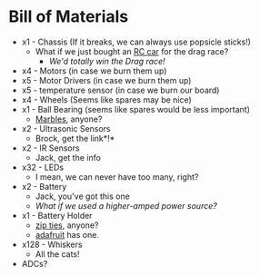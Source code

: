# Bill of Materials
- x1 - Chassis (If it breaks, we can always use popsicle sticks!)
  - What if we just bought an [RC car](https://a.co/d/haKVwfe) for the drag race?
    - _We'd totally win the Drag race!_
- x4 - Motors (in case we burn them up)
- x5 - Motor Drivers (in case we burn them up)
- x5 - temperature sensor (in case we burn our board)
- x4 - Wheels (Seems like spares may be nice)
- x1 - Ball Bearing (seems like spares would be less important)
  - [Marbles](https://a.co/d/cl1yvs8), anyone?
- x2 - Ultrasonic Sensors
  - Brock, get the link\*!\*
- x2 - IR Sensors
  - Jack, get the info
- x32 - LEDs
  - I mean, we can never have too many, right?
- x2 - Battery
  - Jack, you've got this one
  - *What if we used a higher-amped power source?*
- x1 - Battery Holder
  - [zip ties](https://a.co/d/apTf1r2), anyone?
  - [adafruit](https://www.adafruit.com/product/3905) has one.
- x128 - Whiskers
  - All the cats!
- ADCs?